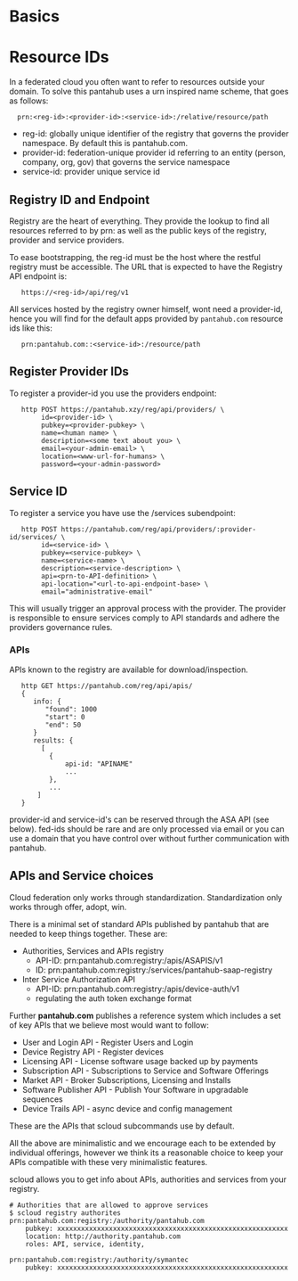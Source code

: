 # Basics

# Resource IDs

In a federated cloud you often want to refer to resources outside your domain. To solve
this pantahub uses a urn inspired name scheme, that goes as follows:

```
  prn:<reg-id>:<provider-id>:<service-id>:/relative/resource/path
```

* reg-id: globally unique identifier of the registry that governs the provider namespace. By default this is pantahub.com.
* provider-id: federation-unique provider id referring to an entity (person, company, org, gov) that governs the service namespace
* service-id: provider unique service id

## Registry ID and Endpoint
Registry are the heart of everything. They provide the lookup to find all resources referred to by prn: as well as the public keys of the registry, provider and service providers.

To ease bootstrapping, the reg-id must be the host where the restful registry must be accessible. The URL that is expected to have the Registry API endpoint is:

```
   https://<reg-id>/api/reg/v1
```

All services hosted by the registry owner himself, wont need a provider-id, hence you will find for the default apps provided by ```pantahub.com``` resource ids like this:

```
   prn:pantahub.com::<service-id>:/resource/path
```

## Register Provider IDs

To register a provider-id you use the providers endpoint:

```
   http POST https://pantahub.xzy/reg/api/providers/ \
        id=<provider-id> \
        pubkey=<provider-pubkey> \
        name=<human name> \
        description=<some text about you> \
        email=<your-admin-email> \
        location=<www-url-for-humans> \
        password=<your-admin-password>
```

## Service ID

To register a service you have use the /services subendpoint:

```
   http POST https://pantahub.com/reg/api/providers/:provider-id/services/ \
        id=<service-id> \
        pubkey=<service-pubkey> \
        name=<service-name> \
        description=<service-description> \
        api=<prn-to-API-definition> \
        api-location="<url-to-api-endpoint-base> \
        email="administrative-email"
```

This will usually trigger an approval process with the provider. The provider
is responsible to ensure services comply to API standards and adhere the providers
governance rules.

### APIs

APIs known to the registry are available for download/inspection.

```
   http GET https://pantahub.com/reg/api/apis/
   {
      info: {
         "found": 1000
         "start": 0
         "end": 50
      }
      results: {
        [
          {
              api-id: "APINAME"
              ...
          },
          ...
       ]
   }
```

provider-id and service-id's can be reserved through the ASA API (see below). fed-ids should be rare and are only processed via email or you can use a domain that you have control over without further communication with pantahub.

## APIs and Service choices

Cloud federation only works through standardization. Standardization only
works through offer, adopt, win.

There is a minimal set of standard APIs published by pantahub that are needed
to keep things together. These are:

* Authorities, Services and APIs registry
    * API-ID: prn:pantahub.com:registry:/apis/ASAPIS/v1
    * ID: prn:pantahub.com:registry:/services/pantahub-saap-registry
* Inter Service Authorization API
    * API-ID: prn:pantahub.com:registry:/apis/device-auth/v1
    * regulating the auth token exchange format



Further **pantahub.com** publishes a reference system which includes a set of
key APIs that we believe most would want to follow:

* User and Login API - Register Users and Login
* Device Registry API - Register devices
* Licensing API - License software usage backed up by payments
* Subscription API - Subscriptions to Service and Software Offerings
* Market API - Broker Subscriptions, Licensing and Installs
* Software Publisher API - Publish Your Software in upgradable sequences
* Device Trails API - async device and config management

These are the APIs that scloud subcommands use by default.

All the above are minimalistic and we encourage each to be extended by individual
offerings, however we think its a reasonable choice to keep your APIs compatible
with these very minimalistic features.

scloud allows you to get info about APIs, authorities and services from your registry.

```
# Authorities that are allowed to approve services
$ scloud registry authorites
prn:pantahub.com:registry:/authority/pantahub.com
    pubkey: xxxxxxxxxxxxxxxxxxxxxxxxxxxxxxxxxxxxxxxxxxxxxxxxxxxxxxxxxx
    location: http://authority.pantahub.com
    roles: API, service, identity,

prn:pantahub.com:registry:/authority/symantec
    pubkey: xxxxxxxxxxxxxxxxxxxxxxxxxxxxxxxxxxxxxxxxxxxxxxxxxxxxxxxxxx


```


